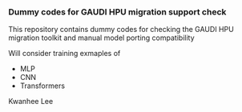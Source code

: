 ### Dummy codes for GAUDI HPU migration support check
This repository contains dummy codes for checking the GAUDI HPU migration toolkit and manual model porting compatibility

Will consider training exmaples of
* MLP
* CNN
* Transformers


Kwanhee Lee
